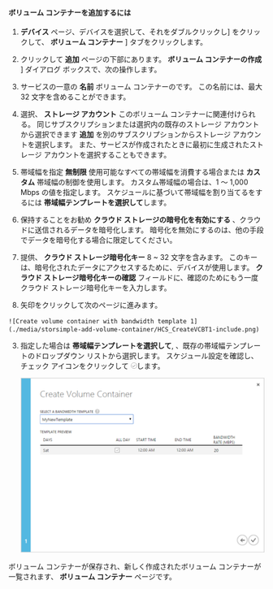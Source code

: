 <!--author=SharS last changed: 9/16/15-->

#### ボリューム コンテナーを追加するには

1.  **デバイス** ページ、デバイスを選択して、それをダブルクリックし] をクリックして、 **ボリューム コンテナー** ] タブをクリックします。

2. クリックして **追加** ページの下部にあります。  **ボリューム コンテナーの作成** ] ダイアログ ボックスで、次の操作します。

  1. サービスの一意の **名前** ボリューム コンテナーのです。 この名前には、最大 32 文字を含めることができます。
  2. 選択、 **ストレージ アカウント** このボリューム コンテナーに関連付けられる。 同じサブスクリプションまたは選択内の既存のストレージ アカウントから選択できます **追加** を別のサブスクリプションからストレージ アカウントを選択します。 また、サービスが作成されたときに最初に生成されたストレージ アカウントを選択することもできます。
  3. 帯域幅を指定 **無制限** 使用可能なすべての帯域幅を消費する場合または **カスタム** 帯域幅の制御を使用します。 カスタム帯域幅の場合は、1 ～ 1,000 Mbps の値を指定します。 スケジュールに基づいて帯域幅を割り当てるをするには **帯域幅テンプレートを選択して**します。
  4. 保持することをお勧め **クラウド ストレージの暗号化を有効にする** 、クラウドに送信されるデータを暗号化します。 暗号化を無効にするのは、他の手段でデータを暗号化する場合に限定してください。
  5. 提供、 **クラウド ストレージ暗号化キー** 8 ~ 32 文字を含みます。 このキーは、暗号化されたデータにアクセスするために、デバイスが使用します。  **クラウド ストレージ暗号化キーの確認** フィールドに、確認のためにもう一度クラウド ストレージ暗号化キーを入力します。
  6. 矢印をクリックして次のページに進みます。

    ![Create volume container with bandwidth template 1](./media/storsimple-add-volume-container/HCS_CreateVCBT1-include.png) 

3. 指定した場合は **帯域幅テンプレートを選択して**, 、既存の帯域幅テンプレートのドロップダウン リストから選択します。 スケジュール設定を確認し、チェック アイコンをクリックして ![チェック マーク アイコン](./media/storsimple-configure-new-storage-account/HCS_CheckIcon-include.png)します。

    ![Create volume container with bandwidth template 2](./media/storsimple-add-volume-container/HCS_CreateVCBT2-include.png) 

ボリューム コンテナーが保存され、新しく作成されたボリューム コンテナーが一覧されます、 **ボリューム コンテナー** ページです。
 

